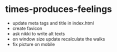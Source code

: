 # times-produces-feelings
- update meta tags and title in index.html
- create favicon
- ask nikki to write alt texts
- on window size update recalculate the walks
- fix picture on mobile
